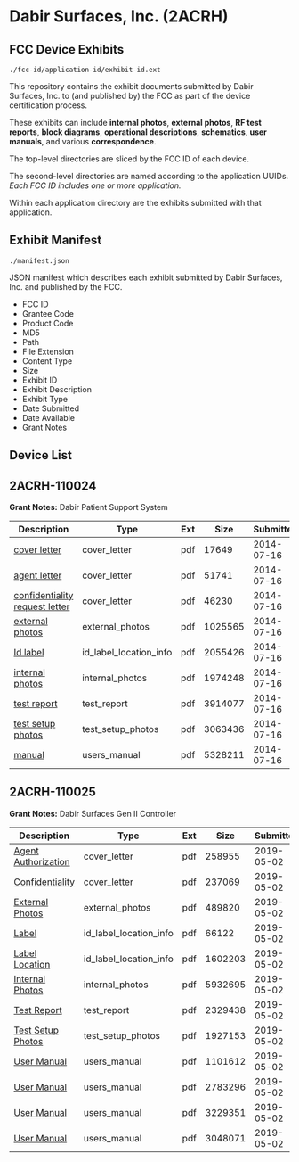 # Dabir Surfaces, Inc. (2ACRH)
## FCC Device Exhibits

```
./fcc-id/application-id/exhibit-id.ext
```

This repository contains the exhibit documents submitted by Dabir Surfaces, Inc. to (and published by) the FCC as part of the device certification process.

These exhibits can include **internal photos**, **external photos**, **RF test reports**, **block diagrams**, **operational descriptions**, **schematics**, **user manuals**, and various **correspondence**.

The top-level directories are sliced by the FCC ID of each device.

The second-level directories are named according to the application UUIDs. *Each FCC ID includes one or more application.*

Within each application directory are the exhibits submitted with that application. 

## Exhibit Manifest

```
./manifest.json
```

JSON manifest which describes each exhibit submitted by Dabir Surfaces, Inc. and published by the FCC.

- FCC ID
- Grantee Code
- Product Code
- MD5
- Path
- File Extension
- Content Type
- Size
- Exhibit ID
- Exhibit Description
- Exhibit Type
- Date Submitted
- Date Available
- Grant Notes

## Device List
## 2ACRH-110024
**Grant Notes:** Dabir Patient Support System

| Description | Type | Ext | Size | Submitted | Available |
| ----------- | ---- | --- | ---- | --------- | --------- |
| [cover letter](2ACRH-110024/6ce2bfd0d6bb9d66bf5fd4ea095ca629/2327169.pdf) | cover_letter | pdf | 17649 | 2014-07-16 | 2014-07-17 |
| [agent letter](2ACRH-110024/6ce2bfd0d6bb9d66bf5fd4ea095ca629/2327170.pdf) | cover_letter | pdf | 51741 | 2014-07-16 | 2014-07-17 |
| [confidentiality request letter](2ACRH-110024/6ce2bfd0d6bb9d66bf5fd4ea095ca629/2327171.pdf) | cover_letter | pdf | 46230 | 2014-07-16 | 2014-07-17 |
| [external photos](2ACRH-110024/6ce2bfd0d6bb9d66bf5fd4ea095ca629/2327172.pdf) | external_photos | pdf | 1025565 | 2014-07-16 | 2014-07-17 |
| [Id label](2ACRH-110024/6ce2bfd0d6bb9d66bf5fd4ea095ca629/2327174.pdf) | id_label_location_info | pdf | 2055426 | 2014-07-16 | 2014-07-17 |
| [internal photos](2ACRH-110024/6ce2bfd0d6bb9d66bf5fd4ea095ca629/2327173.pdf) | internal_photos | pdf | 1974248 | 2014-07-16 | 2014-07-17 |
| [test report](2ACRH-110024/6ce2bfd0d6bb9d66bf5fd4ea095ca629/2327177.pdf) | test_report | pdf | 3914077 | 2014-07-16 | 2014-07-17 |
| [test setup photos](2ACRH-110024/6ce2bfd0d6bb9d66bf5fd4ea095ca629/2327178.pdf) | test_setup_photos | pdf | 3063436 | 2014-07-16 | 2014-07-17 |
| [manual](2ACRH-110024/6ce2bfd0d6bb9d66bf5fd4ea095ca629/2327179.pdf) | users_manual | pdf | 5328211 | 2014-07-16 | 2014-07-17 |
## 2ACRH-110025
**Grant Notes:** Dabir Surfaces Gen II Controller

| Description | Type | Ext | Size | Submitted | Available |
| ----------- | ---- | --- | ---- | --------- | --------- |
| [Agent Authorization](2ACRH-110025/675009d2aba3027f7465a32e3c04dd35/4262202.pdf) | cover_letter | pdf | 258955 | 2019-05-02 | 2019-05-03 |
| [Confidentiality](2ACRH-110025/675009d2aba3027f7465a32e3c04dd35/4262203.pdf) | cover_letter | pdf | 237069 | 2019-05-02 | 2019-05-03 |
| [External Photos](2ACRH-110025/675009d2aba3027f7465a32e3c04dd35/4262204.pdf) | external_photos | pdf | 489820 | 2019-05-02 | 2019-05-03 |
| [Label](2ACRH-110025/675009d2aba3027f7465a32e3c04dd35/4262206.pdf) | id_label_location_info | pdf | 66122 | 2019-05-02 | 2019-05-03 |
| [Label Location](2ACRH-110025/675009d2aba3027f7465a32e3c04dd35/4262207.pdf) | id_label_location_info | pdf | 1602203 | 2019-05-02 | 2019-05-03 |
| [Internal Photos](2ACRH-110025/675009d2aba3027f7465a32e3c04dd35/4262205.pdf) | internal_photos | pdf | 5932695 | 2019-05-02 | 2019-05-03 |
| [Test Report](2ACRH-110025/675009d2aba3027f7465a32e3c04dd35/4262208.pdf) | test_report | pdf | 2329438 | 2019-05-02 | 2019-05-03 |
| [Test Setup Photos](2ACRH-110025/675009d2aba3027f7465a32e3c04dd35/4262209.pdf) | test_setup_photos | pdf | 1927153 | 2019-05-02 | 2019-05-03 |
| [User Manual](2ACRH-110025/675009d2aba3027f7465a32e3c04dd35/4262210.pdf) | users_manual | pdf | 1101612 | 2019-05-02 | 2019-05-03 |
| [User Manual](2ACRH-110025/675009d2aba3027f7465a32e3c04dd35/4262211.pdf) | users_manual | pdf | 2783296 | 2019-05-02 | 2019-05-03 |
| [User Manual](2ACRH-110025/675009d2aba3027f7465a32e3c04dd35/4262212.pdf) | users_manual | pdf | 3229351 | 2019-05-02 | 2019-05-03 |
| [User Manual](2ACRH-110025/675009d2aba3027f7465a32e3c04dd35/4262213.pdf) | users_manual | pdf | 3048071 | 2019-05-02 | 2019-05-03 |
